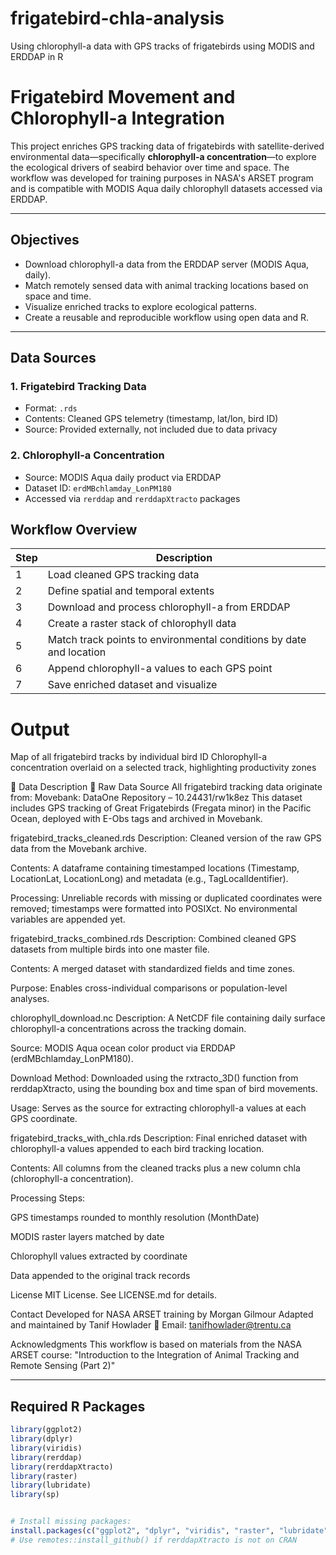# frigatebird-chla-analysis
Using chlorophyll-a data with GPS tracks of frigatebirds using MODIS and ERDDAP in R


# Frigatebird Movement and Chlorophyll-a Integration

This project enriches GPS tracking data of frigatebirds with satellite-derived environmental data—specifically **chlorophyll-a concentration**—to explore the ecological drivers of seabird behavior over time and space. The workflow was developed for training purposes in NASA's ARSET program and is compatible with MODIS Aqua daily chlorophyll datasets accessed via ERDDAP.

---

## Objectives

- Download chlorophyll-a data from the ERDDAP server (MODIS Aqua, daily).
- Match remotely sensed data with animal tracking locations based on space and time.
- Visualize enriched tracks to explore ecological patterns.
- Create a reusable and reproducible workflow using open data and R.

---

## Data Sources

### 1. **Frigatebird Tracking Data**
- Format: `.rds`
- Contents: Cleaned GPS telemetry (timestamp, lat/lon, bird ID)
- Source: Provided externally, not included due to data privacy

### 2. **Chlorophyll-a Concentration**
- Source: MODIS Aqua daily product via ERDDAP
- Dataset ID: `erdMBchlamday_LonPM180`
- Accessed via `rerddap` and `rerddapXtracto` packages

## Workflow Overview

| Step | Description                                                         |
| ---- | ------------------------------------------------------------------- |
| 1    | Load cleaned GPS tracking data                                      |
| 2    | Define spatial and temporal extents                                 |
| 3    | Download and process chlorophyll-a from ERDDAP                      |
| 4    | Create a raster stack of chlorophyll data                           |
| 5    | Match track points to environmental conditions by date and location |
| 6    | Append chlorophyll-a values to each GPS point                       |
| 7    | Save enriched dataset and visualize                                 |


# Output

Map of all frigatebird tracks by individual bird ID
Chlorophyll-a concentration overlaid on a selected track, highlighting productivity zones


📁 Data Description
🔗 Raw Data Source
All frigatebird tracking data originate from:
Movebank: DataOne Repository – 10.24431/rw1k8ez
This dataset includes GPS tracking of Great Frigatebirds (Fregata minor) in the Pacific Ocean, deployed with E-Obs tags and archived in Movebank.

frigatebird_tracks_cleaned.rds
Description: Cleaned version of the raw GPS data from the Movebank archive.

Contents: A dataframe containing timestamped locations (Timestamp, LocationLat, LocationLong) and metadata (e.g., TagLocalIdentifier).

Processing: Unreliable records with missing or duplicated coordinates were removed; timestamps were formatted into POSIXct. No environmental variables are appended yet.

frigatebird_tracks_combined.rds
Description: Combined cleaned GPS datasets from multiple birds into one master file.

Contents: A merged dataset with standardized fields and time zones.

Purpose: Enables cross-individual comparisons or population-level analyses.

chlorophyll_download.nc
Description: A NetCDF file containing daily surface chlorophyll-a concentrations across the tracking domain.

Source: MODIS Aqua ocean color product via ERDDAP (erdMBchlamday_LonPM180).

Download Method: Downloaded using the rxtracto_3D() function from rerddapXtracto, using the bounding box and time span of bird movements.

Usage: Serves as the source for extracting chlorophyll-a values at each GPS coordinate.

frigatebird_tracks_with_chla.rds
Description: Final enriched dataset with chlorophyll-a values appended to each bird tracking location.

Contents: All columns from the cleaned tracks plus a new column chla (chlorophyll-a concentration).

Processing Steps:

GPS timestamps rounded to monthly resolution (MonthDate)

MODIS raster layers matched by date

Chlorophyll values extracted by coordinate

Data appended to the original track records

License
MIT License. See LICENSE.md for details.

Contact
Developed for NASA ARSET training by Morgan Gilmour
Adapted and maintained by Tanif Howlader
📧 Email: tanifhowlader@trentu.ca

Acknowledgments
This workflow is based on materials from the NASA ARSET course:
"Introduction to the Integration of Animal Tracking and Remote Sensing (Part 2)"




---

## Required R Packages

```r
library(ggplot2)
library(dplyr)
library(viridis)
library(rerddap)
library(rerddapXtracto)
library(raster)
library(lubridate)
library(sp)


# Install missing packages:
install.packages(c("ggplot2", "dplyr", "viridis", "raster", "lubridate", "sp"))
# Use remotes::install_github() if rerddapXtracto is not on CRAN












